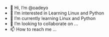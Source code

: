 - 👋 Hi, I’m @oadeyo
- 👀 I’m interested in Learning Linux and Python
- 🌱 I’m currently learning Linux and Python
- 💞️ I’m looking to collaborate on ...
- 📫 How to reach me ...

<!---
oadeyo/oadeyo is a ✨ special ✨ repository because its `README.md` (this file) appears on your GitHub profile.
You can click the Preview link to take a look at your changes.
--->
